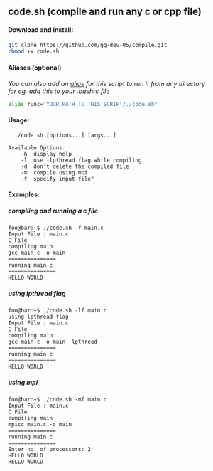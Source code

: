 ## code.sh (compile and run any c or cpp file)

#### Download and install:
``` bash
git clone https://github.com/gg-dev-05/compile.git
chmod +x code.sh
```
#### Aliases (optional)
*You can also add an [alias](https://www.tecmint.com/create-alias-in-linux/) for this script to run it from any directory  
for eg. add this to your .bashrc file*
```bash
alias runc="YOUR_PATH_TO_THIS_SCRIPT/./code.sh"
```


#### Usage:
```
  ./code.sh [options...] [args...]
    
Available Options:
    -h  display help 
    -l  use -lpthread flag while compiling
    -d  don't delete the compiled file
    -m  compile using mpi
    -f  specify input file"
```
#### Examples:
##### compiling and running a c file
```console
foo@bar:~$ ./code.sh -f main.c
Input File : main.c
C File
compiling main
gcc main.c -o main
===============
running main.c
===============
HELLO WORLD
```

##### using lpthread flag
```console
foo@bar:~$ ./code.sh -lf main.c
using lpthread flag
Input File : main.c
C File
compiling main
gcc main.c -o main -lpthread
===============
running main.c
===============
HELLO WORLD
```
##### using mpi 
```console
foo@bar:~$ ./code.sh -mf main.c
Input File : main.c
C File
compiling main
mpicc main.c -o main
===============
running main.c
===============
Enter no. of processors: 2
HELLO WORLD
HELLO WORLD
```


